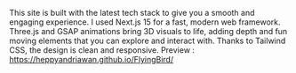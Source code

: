This site is built with the latest tech stack to give you a smooth and engaging experience. I used Next.js 15 for a fast, modern web framework. Three.js and GSAP animations bring 3D visuals to life, adding depth and fun moving elements that you can explore and interact with. Thanks to Tailwind CSS, the design is clean and responsive. Preview : https://heppyandriawan.github.io/FlyingBird/

